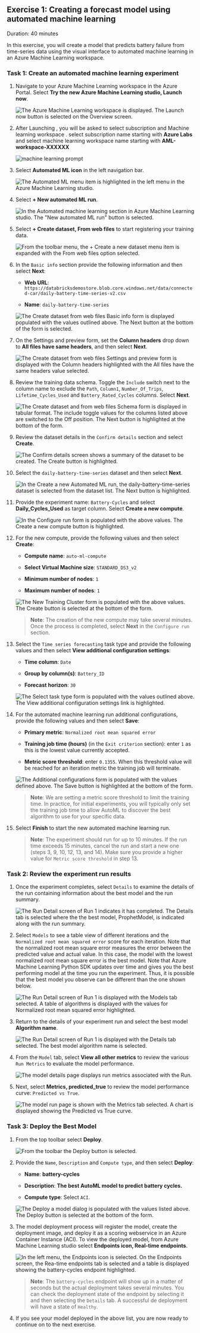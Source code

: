 ## Exercise 1: Creating a forecast model using automated machine learning

Duration: 40 minutes

In this exercise, you will create a model that predicts battery failure from time-series data using the visual interface to automated machine learning in an Azure Machine Learning workspace.

### Task 1: Create an automated machine learning experiment

1. Navigate to your Azure Machine Learning workspace in the Azure Portal. Select **Try the new Azure Machine Learning studio, Launch now**.

    ![The Azure Machine Learning workspace is displayed. The Launch now button is selected on the Overview screen.](images/automl-open-studio.png 'Open Azure Machine Learning studio')

2. After Launching , you will be asked to select subscription and Machine learning workspace . select subscription name starting with **Azure Labs** and select machine learning workspace name starting with **AML-workspace-XXXXXX**  

    ![machine learning prompt](images/6a.png)

3. Select **Automated ML icon** in the left navigation bar.

    ![The Automated ML menu item is highlighted in the left menu in the Azure Machine Learning studio.](images/automl-open.png 'Open Automated ML section')

4. Select **+ New automated ML run**.

    ![In the Automated machine learning section in Azure Machine Learning studio. The "New automated ML run" button is selected.](./images/automl-new-run.png 'Create new automated ML run')

5. Select **+ Create dataset, From web files** to start registering your training data.

    ![From the toolbar menu, the + Create a new dataset menu item is expanded with the From web files option selected.](images/automl-create-dataset-01.png 'Create dataset for automated ML run')

6. In the `Basic info` section provide the following information and then select **Next**:

   - **Web URL**: `https://databricksdemostore.blob.core.windows.net/data/connected-car/daily-battery-time-series-v2.csv`
  
   - **Name**: `daily-battery-time-series`

    ![The Create dataset from web files Basic info form is displayed populated with the values outlined above. The Next button at the bottom of the form is selected.](images/automl-create-dataset-02a.png 'Basic info')

7. On the Settings and preview form, set the **Column headers** drop down to **All files have same headers**, and then select **Next**.

    ![The Create dataset from web files Settings and preview form is displayed with the Column headers highlighted with the All files have the same headers value selected.](images/automl-create-dataset-02b.png 'Settings and preview panel')

8. Review the training data schema. Toggle the `Include` switch next to the column name to exclude the `Path`, `Column1`, `Number_Of_Trips`, `Lifetime_Cycles_Used` and `Battery_Rated_Cycles` columns. Select **Next**.

    ![The Create dataset and from web files Schema form is displayed in tabular format. The include toggle values for the columns listed above are switched to the Off position. The Next button is highlighted at the bottom of the form.](images/automl-create-dataset-03.png 'Select Features')

9. Review the dataset details in the `Confirm details` section and select **Create**.

    ![The Confirm details screen shows a summary of the dataset to be created. The Create button is highlighted.](images/automl-create-dataset-04.png 'Confirm and create the dataset')

10. Select the `daily-battery-time-series` dataset and then select **Next**.

    ![In the Create a new Automated ML run, the daily-battery-time-series dataset is selected from the dataset list. The Next button is highlighted.](images/automl-create-dataset-05.png 'Select newly created dataset')

11. Provide the experiment name: `Battery-Cycles` and select **Daily_Cycles_Used** as target column. Select **Create a new compute**.

    ![In the Configure run form is populated with the above values. The Create a new compute button is highlighted.](images/automl-create-experiment.png 'Create New Experiment details')

12. For the new compute, provide the following values and then select **Create**:

    - **Compute name**: `auto-ml-compute`
  
    - **Select Virtual Machine size**: `STANDARD_DS3_v2`
  
    - **Minimum number of nodes**: `1`
  
    - **Maximum number of nodes**: `1`

    ![The New Training Cluster form is populated with the above values. The Create button is selected at the bottom of the form.](images/automl-create-compute.png 'Create a New Compute')

    > **Note**: The creation of the new compute may take several minutes. Once the process is completed, select **Next** in the `Configure run` section.

13. Select the `Time series forecasting` task type and provide the following values and then select **View additional configuration settings**:

    - **Time column**: `Date`

    - **Group by column(s)**: `Battery_ID`

    - **Forecast horizon**: `30`

    ![The Select task type form is populated with the values outlined above. The View additional configuration settings link is highlighted.](images/automl-configure-task-01.png 'Configure time series forecasting task')

14. For the automated machine learning run additional configurations, provide the following values and then select **Save**:

    - **Primary metric**: `Normalized root mean squared error`

    - **Training job time (hours)** (in the `Exit criterion` section): enter `1` as this is the lowest value currently accepted.

    - **Metric score threshold**: enter `0.1355`. When this threshold value will be reached for an iteration metric the training job will terminate.

    ![The Additional configurations form is populated with the values defined above. The Save button is highlighted at the bottom of the form.](images/automl-configure-task-02.png 'Configure automated machine learning run additional configurations')

    > **Note**: We are setting a metric score threshold to limit the training time. In practice, for initial experiments, you will typically only set the training job time to allow AutoML to discover the best algorithm to use for your specific data.

15. Select **Finish** to start the new automated machine learning run.

    > **Note**: The experiment should run for up to 10 minutes. If the run time exceeds 15 minutes, cancel the run and start a new one (steps 3, 9, 10, 12, 13, and 14). Make sure you provide a higher value for `Metric score threshold` in step 13.

### Task 2: Review the experiment run results

1. Once the experiment completes, select `Details` to examine the details of the run containing information about the best model and the run summary.

   ![The Run Detail screen of Run 1 indicates it has completed. The Details tab is selected where the the best model, ProphetModel, is indicated along with the run summary.](images/automl-review-run-01.png 'Run details - best model and summary')

2. Select `Models` to see a table view of different iterations and the `Normalized root mean squared error` score for each iteration. Note that the normalized root mean square error measures the error between the predicted value and actual value. In this case, the model with the lowest normalized root mean square error is the best model. Note that Azure Machine Learning Python SDK updates over time and gives you the best performing model at the time you run the experiment. Thus, it is possible that the best model you observe can be different than the one shown below.

    ![The Run Detail screen of Run 1 is displayed with the Models tab selected. A table of algorithms is displayed with the values for Normalized root mean squared error highlighted.](images/automl-review-run-02.png 'Run Details - Models with their associated primary metric values')

3. Return to the details of your experiment run and select the best model **Algorithm name**.

    ![The Run Detail screen of Run 1 is displayed with the Details tab selected. The best model algorithm name is selected.](images/automl-review-run-03.png 'Run details - recommended model and summary')

4. From the `Model` tab, select **View all other metrics** to review the various `Run Metrics` to evaluate the model performance.

    ![The model details page displays run metrics associated with the Run.](images/automl-review-run-04.png 'Model details - Run Metrics')

5. Next, select **Metrics, predicted_true** to review the model performance curve: `Predicted vs True`.

    ![The model run page is shown with the Metrics tab selected. A chart is displayed showing the Predicted vs True curve.](images/automl-review-run-05.png 'Predicted vs True curve')

### Task 3: Deploy the Best Model

1. From the top toolbar select **Deploy**.

    ![From the toolbar the Deploy button is selected.](images/automl-deploy-best-model-01.png 'Deploy best model')

2. Provide the `Name`, `Description` and `Compute type`, and then select **Deploy**:

    - **Name**: **battery-cycles**

    - **Description**: **The best AutoML model to predict battery cycles.**

    - **Compute type**: Select `ACI`.

    ![The Deploy a model dialog is populated with the values listed above. The Deploy button is selected at the bottom of the form.](images/automl-deploy-best-model-02.png 'Deploy the best model')

3. The model deployment process will register the model, create the deployment image, and deploy it as a scoring webservice in an Azure Container Instance (ACI). To view the deployed model, from Azure Machine Learning studio select **Endpoints icon, Real-time endpoints**.

   ![In the left menu, the Endpoints icon is selected. On the Endpoints screen, the Rea-time endpoints tab is selected and a table is displayed showing the battery-cycles endpoint highlighted.](images/automl-deploy-best-model-03.png 'Deployed model endpoints')

   > **Note**: The `battery-cycles` endpoint will show up in a matter of seconds but the actual deployment takes several minutes. You can check the deployment state of the endpoint by selecting it and then selecting the `Details` tab. A successful de deployment will have a state of `Healthy`.

4. If you see your model deployed in the above list, you are now ready to continue on to the next exercise.
